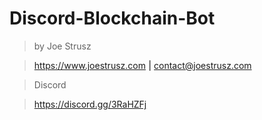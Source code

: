 # Discord-Blockchain-Bot
> by Joe Strusz 

> https://www.joestrusz.com **|** contact@joestrusz.com


> Discord

> https://discord.gg/3RaHZFj
